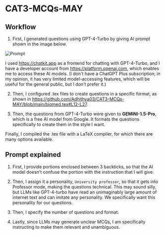 # CAT3-MCQs-MAY

## Workflow

1. First, I generated questions using GPT-4-Turbo by giving AI prompt shown in the image below. 

![Prompt](https://github.com/Adhithya03/CAT3-MCQs-MAY/assets/77617084/3acce5a2-92d9-4e46-a2ab-60915e16c29f)

I used https://chatkit.app as a frontend for chatting with GPT-4-Turbo, and I have a developer account from https://platform.openai.com, which enables me to access these AI models. (I don't have a ChatGPT Plus subscription; in my opinion, it has very limited model-accessing features, which will be useful for the general public, but I don't prefer it.)


2. Then, I configured .tex files to create questions in a specific format, as shown in https://github.com/Adhithya03/CAT3-MCQs-MAY/blob/main/biomed.tex#L12-L27.

3. Then, the questions from GPT-4-Turbo were given to **GEMINI-1.5-Pro**, which is a free AI model from Google. It formats the questions specifically to create them in the style I want.

Finally, I compiled the .tex file with a LaTeX compiler, for which there are many options available.


## Prompt explained


1. First, I provide portions enclosed between 3 backticks, so that the AI model doesn't confuse the portion with the instruction that I will give.

2. Then, I assign it a personality, `University professor`, so that it gets into Professor mode, making the questions technical. This may sound silly, but LLMs like GPT-4-turbo have read an unimaginably large amount of internet text and can imitate any personality. We specifically want this personality for our questions.

3. Then, I specify the number of questions and format.

4. Lastly, since LLMs may generate unclear MCQs, I am specifically instructing to make them relevant and unambiguous.
